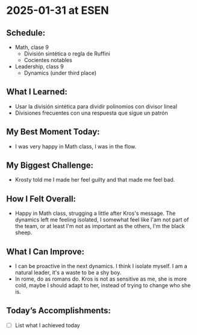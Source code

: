 # 2025-01-31 at ESEN

## Schedule:
- Math, clase 9
	- División sintética o regla de Ruffini
	- Cocientes notables
- Leadership, class 9
	- Dynamics (under third place)

## What I Learned:
- Usar la división sintética para dividir polinomios con divisor lineal
- Divisiones frecuentes con una respuesta que sigue un patrón

## My Best Moment Today:
- I was very happy in Math class, I was in the flow.

## My Biggest Challenge:
- Krosty told me I made her feel guilty and that made me feel bad.

## How I Felt Overall:
- Happy in Math class, strugging a little after Kros's message. The dynamics left me feeling isolated, I somewhat feel like I'am not part of the team, or at least I'm not as important as the others, I'm the black sheep.

## What I Can Improve:
- I can be proactive in the next dynamics. I think I isolate myself. I am a natural leader, it's a waste to be a shy boy.
- In rome, do as romans do. Kros is not as sensitive as me, she is more cold, maybe I should adapt to her, instead of trying to change who she is.

## Today’s Accomplishments:
- [ ] List what I achieved today

